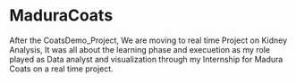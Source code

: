 # MaduraCoats
After the CoatsDemo_Project,
We are moving to real time Project on Kidney Analysis,
It was all about the learning phase and execuetion as my role played as Data analyst and visualization through my Internship for Madura Coats on a real time project.
